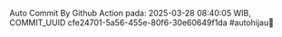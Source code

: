 Auto Commit By Github Action pada: 2025-03-28 08:40:05 WIB, COMMIT_UUID cfe24701-5a56-455e-80f6-30e60649f1da #autohijau🗿
